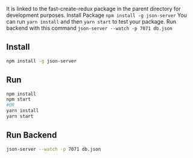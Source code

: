 It is linked to the fast-create-redux package in the parent directory for development purposes.
Install Package `npm install -g json-server`
You can run `yarn install` and then `yarn start` to test your package.
Run backend with this command `json-server --watch -p 7071 db.json`

## Install

```bash
npm install -g json-server
```

## Run

```bash
npm install
npm start
#OR
yarn install
yarn start
```

## Run Backend

```bash
json-server --watch -p 7071 db.json
```
